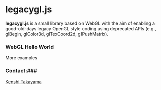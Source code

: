 # legacygl.js #

**legacygl.js** is a small library based on WebGL with the aim of enabling a good-old-days legacy OpenGL style coding using deprecated APIs (e.g., glBegin, glColor3d, glTexCoord2d, glPushMatrix).

### WebGL Hello World ###

More examples

### Contact:###
[Kenshi Takayama](http://research.nii.ac.jp/~takayama/)
